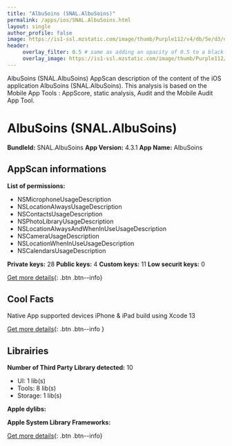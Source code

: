 ```yaml
---
title: "AlbuSoins (SNAL.AlbuSoins)"
permalink: /apps/ios/SNAL.AlbuSoins.html
layout: single
author_profile: false
image: https://is1-ssl.mzstatic.com/image/thumb/Purple112/v4/db/5e/d3/db5ed3ce-21a9-9b1b-8401-36fc74b63d94/AppIconAS-1x_U007emarketing-0-7-0-0-85-220.png/512x512bb.jpg
header: 
     overlay_filter: 0.5 # same as adding an opacity of 0.5 to a black background
     overlay_image: https://is1-ssl.mzstatic.com/image/thumb/Purple112/v4/db/5e/d3/db5ed3ce-21a9-9b1b-8401-36fc74b63d94/AppIconAS-1x_U007emarketing-0-7-0-0-85-220.png/512x512bb.jpg
---
```

AlbuSoins (SNAL.AlbuSoins) AppScan description of the content of the iOS application AlbuSoins (SNAL.AlbuSoins). This analysis is based on the Mobile App Tools : AppScore, static analysis, Audit and the Mobile Audit App Tool.

# AlbuSoins (SNAL.AlbuSoins)

**BundleId:** SNAL.AlbuSoins
**App Version:** 4.3.1
**App Name:** AlbuSoins


## AppScan informations 

**List of permissions:** 
- NSMicrophoneUsageDescription
- NSLocationAlwaysUsageDescription
- NSContactsUsageDescription
- NSPhotoLibraryUsageDescription
- NSLocationAlwaysAndWhenInUseUsageDescription
- NSCameraUsageDescription
- NSLocationWhenInUseUsageDescription
- NSCalendarsUsageDescription
  
  
**Private keys:** 28
**Public keys:** 4
**Custom keys:** 11
**Low securit keys:** 0
  
[Get more details](/pricing.html){: .btn .btn--info}

## Cool Facts

Native App
supported devices iPhone & iPad
build using Xcode 13
  
[Get more details](/pricing.html){: .btn .btn--info }

## Librairies 
**Number of Third Party Library detected:** 10
- UI: 1 lib(s)
- Tools: 8 lib(s)
- Storage: 1 lib(s)


**Apple dylibs:**


**Apple System Library Frameworks:**


  
[Get more details](/pricing.html){: .btn .btn--info}

